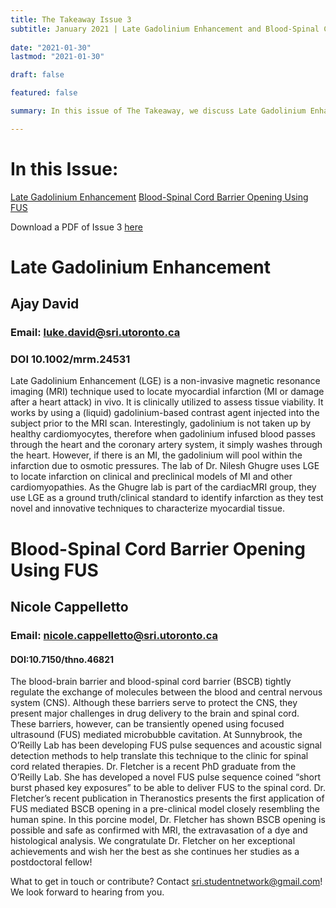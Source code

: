 ```yaml
---
title: The Takeaway Issue 3
subtitle: January 2021 | Late Gadolinium Enhancement and Blood-Spinal Cord Barrier Opening with Focused Ultrasound
 
date: "2021-01-30"
lastmod: "2021-01-30"

draft: false

featured: false

summary: In this issue of The Takeaway, we discuss Late Gadolinium Enhancement and Blood-Spinal Cord Barrier Opening using FUS!

---
```


# In this Issue:
[Late Gadolinium Enhancement](#late-gadolinium-enhancement)
[Blood-Spinal Cord Barrier Opening Using FUS](#blood-spinal-cord-barrier-opening-using-fus)

Download a PDF of Issue 3 [here](https://drive.google.com/file/d/1Wc9kN3gmgo35su8XR0IcQ7zisquQhV-C/view?usp=sharing)

# Late Gadolinium Enhancement
## Ajay David
### Email: luke.david@sri.utoronto.ca
### DOI 10.1002/mrm.24531

Late Gadolinium Enhancement (LGE) is a non-invasive magnetic resonance imaging
(MRI) technique used to locate myocardial infarction (MI or damage after a heart
attack) in vivo. It is clinically utilized to assess tissue viability. It works by using a
(liquid) gadolinium-based contrast agent injected into the subject prior to the MRI
scan. Interestingly, gadolinium is not taken up by healthy cardiomyocytes, therefore
when gadolinium infused blood passes through the heart and the coronary artery
system, it simply washes through the heart. However, if there is an MI, the gadolinium
will pool within the infarction due to osmotic pressures. The lab of Dr. Nilesh Ghugre
uses LGE to locate infarction on clinical and preclinical models of MI and other
cardiomyopathies. As the Ghugre lab is part of the cardiacMRI group, they use LGE as
a ground truth/clinical standard to identify infarction as they test novel and innovative
techniques to characterize myocardial tissue.


# Blood-Spinal Cord Barrier Opening Using FUS
## Nicole Cappelletto
### Email: nicole.cappelletto@sri.utoronto.ca
#### DOI:10.7150/thno.46821

The blood-brain barrier and blood-spinal cord barrier (BSCB) tightly regulate the exchange of molecules between
the blood and central nervous system (CNS). Although these barriers serve to protect the CNS, they present major
challenges in drug delivery to the brain and spinal cord. These barriers, however, can be transiently opened using
focused ultrasound (FUS) mediated microbubble cavitation. At Sunnybrook, the O’Reilly Lab has been developing
FUS pulse sequences and acoustic signal detection methods to help translate this technique to the clinic for spinal
cord related therapies.
Dr. Fletcher is a recent PhD graduate from the O’Reilly Lab. She has developed a novel FUS pulse sequence coined
“short burst phased key exposures” to be able to deliver FUS to the spinal cord. Dr. Fletcher’s recent publication in
Theranostics presents the first application of FUS mediated BSCB opening in a pre-clinical model closely resembling
the human spine. In this porcine model, Dr. Fletcher has shown BSCB opening is possible and safe as confirmed
with MRI, the extravasation of a dye and histological analysis. We congratulate Dr. Fletcher on her exceptional
achievements and wish her the best as she continues her studies as a postdoctoral fellow!

What to get in touch or contribute? Contact sri.studentnetwork@gmail.com! We look forward to hearing from you.
